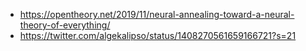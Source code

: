 - https://opentheory.net/2019/11/neural-annealing-toward-a-neural-theory-of-everything/
- https://twitter.com/algekalipso/status/1408270561659166721?s=21
